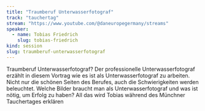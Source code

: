 ```yaml
---
title: "Traumberuf Unterwasserfotograf"
track: "tauchertag"
stream: "https://www.youtube.com/@daneuropegermany/streams"
speaker:
  - name: Tobias Friedrich
    slug: tobias-friedrich
kind: session
slug: traumberuf-unterwasserfotograf
---
```


Traumberuf Unterwasserfotograf? Der professionelle Unterwasserfotograf erzählt in diesem Vortrag wie es ist als Unterwasserfotograf zu arbeiten. Nicht nur die schönen Seiten des Berufes, auch die Schwierigkeiten werden beleuchtet. Welche Bilder braucht man als Unterwasserfotograf und was ist nötig, um Erfolg zu haben? All das wird Tobias während des Münchner Tauchertages erklären